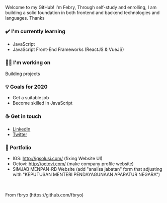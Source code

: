 Welcome to my GitHub! I'm Febry, Through self-study and enrolling, I am building a solid foundation in both frontend and backend technologies and languages.
Thanks

### ✔️ I'm currently learning
- JavaScript
- JavaScript Front-End Frameworks (ReactJS & VueJS)

### 👩‍💻 I'm working on
Building projects

### 💡 Goals for 2020
- Get a suitable job
- Become skilled in JavaScript

### ☕ Get in touch
- <a href = "https://www.linkedin.com/in/fbryo21/">LinkedIn</a>
- <a href = "https://twitter.com/FRiandhito">Twitter</a>

### :paperclip: Portfolio
- IGS: http://igsolusi.com/ (fixing Website UI)
- Octovi: http://octovi.com/ (make company profile website)
- SIMJAB MENPAN-RB Website (add "analisa jabatan" form that adjusting with "KEPUTUSAN MENTERI
  PENDAYAGUNAAN APARATUR NEGARA")
<br>
<br>
From fbryo (https://github.com/fbryo)
